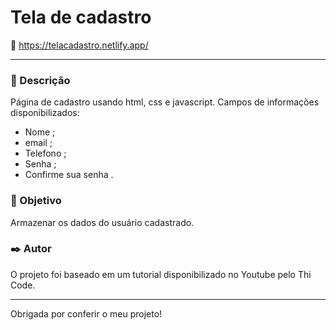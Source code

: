 # Tela de cadastro 
🔗 https://telacadastro.netlify.app/
____________________________________________________
### 📝 Descrição

Página de cadastro usando html, css e javascript.
Campos de informações disponibilizados:
- Nome ;
- email ;
- Telefono ;
- Senha ;
- Confirme sua senha .

### 🎯 Objetivo

Armazenar os dados do usuário cadastrado.

### ✒️ Autor

O projeto foi baseado em um tutorial disponibilizado no Youtube pelo Thi Code.

_____________________________________________________

Obrigada por conferir o meu projeto! 

